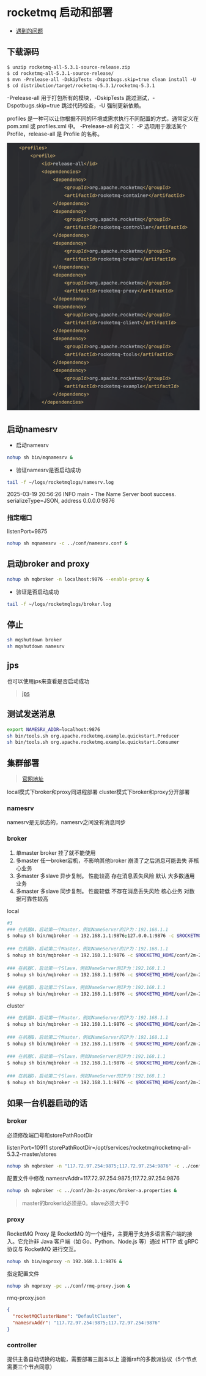 # rocketmq 启动和部署 

- [遇到的问题](./problems.md)

## 下载源码
```shell
$ unzip rocketmq-all-5.3.1-source-release.zip
$ cd rocketmq-all-5.3.1-source-release/
$ mvn -Prelease-all -DskipTests -Dspotbugs.skip=true clean install -U
$ cd distribution/target/rocketmq-5.3.1/rocketmq-5.3.1
```

-Prelease-all 用于打包所有的模块，-DskipTests 跳过测试，-Dspotbugs.skip=true 跳过代码检查，-U 强制更新依赖。

profiles 是一种可以让你根据不同的环境或需求执行不同配置的方式，通常定义在 pom.xml 或 profiles.xml 中。
-Prelease-all 的含义： -P 选项用于激活某个 Profile，release-all 是 Profile 的名称。

![img.png](assets/profile.png)

## 启动namesrv
- 启动namesrv 
```bash  
nohup sh bin/mqnamesrv &
```
- 验证namesrv是否启动成功 
```bash 
tail -f ~/logs/rocketmqlogs/namesrv.log
 ```
2025-03-19 20:56:26 INFO main - The Name Server boot success. serializeType=JSON, address 0.0.0.0:9876

### 指定端口 

listenPort=9875
```bash
nohup sh mqnamesrv -c ../conf/namesrv.conf &
```

## 启动broker and proxy 
```bash
nohup sh mqbroker -n localhost:9876 --enable-proxy &
```
- 验证是否启动成功
```bash 
tail -f ~/logs/rocketmqlogs/broker.log
```
## 停止
```bash
sh mqshutdown broker
sh mqshutdown namesrv
```

## jps 

也可以使用jps来查看是否启动成功
> [jps](/java/basic/jdk/jps.md)

## 测试发送消息
```bash
export NAMESRV_ADDR=localhost:9876
sh bin/tools.sh org.apache.rocketmq.example.quickstart.Producer
sh bin/tools.sh org.apache.rocketmq.example.quickstart.Consumer
```


## 集群部署

> [官网地址](https://rocketmq.apache.org/zh/docs/deploymentOperations/01deploy)

local模式下broker和proxy同进程部署
cluster模式下broker和proxy分开部署

### namesrv

namesrv是无状态的，namesrv之间没有消息同步

### broker

1. 单master    broker 挂了就不能使用
2. 多master    任一broker宕机，不影响其他broker        崩溃了之后消息可能丢失   非核心业务 
3. 多master 多slave 异步复制。    性能较高  存在消息丢失风险                   默认   大多数通用业务
4. 多master 多slave 同步复制。    性能较低  不存在消息丢失风险                 核心业务 对数据可靠性较高

local 
```bash 
#3
### 在机器A，启动第一个Master，例如NameServer的IP为：192.168.1.1
$ nohup sh bin/mqbroker -n 192.168.1.1:9876;127.0.0.1:9876 -c $ROCKETMQ_HOME/conf/2m-2s-async/broker-a.properties --enable-proxy &
 
### 在机器B，启动第二个Master，例如NameServer的IP为：192.168.1.1
$ nohup sh bin/mqbroker -n 192.168.1.1:9876 -c $ROCKETMQ_HOME/conf/2m-2s-async/broker-b.properties --enable-proxy &
 
### 在机器C，启动第一个Slave，例如NameServer的IP为：192.168.1.1
$ nohup sh bin/mqbroker -n 192.168.1.1:9876 -c $ROCKETMQ_HOME/conf/2m-2s-async/broker-a-s.properties --enable-proxy &
 
### 在机器D，启动第二个Slave，例如NameServer的IP为：192.168.1.1
$ nohup sh bin/mqbroker -n 192.168.1.1:9876 -c $ROCKETMQ_HOME/conf/2m-2s-async/broker-b-s.properties --enable-proxy &
```
cluster 
```bash
### 在机器A，启动第一个Master，例如NameServer的IP为：192.168.1.1
$ nohup sh bin/mqbroker -n 192.168.1.1:9876 -c $ROCKETMQ_HOME/conf/2m-2s-async/broker-a.properties &
 
### 在机器B，启动第二个Master，例如NameServer的IP为：192.168.1.1
$ nohup sh bin/mqbroker -n 192.168.1.1:9876 -c $ROCKETMQ_HOME/conf/2m-2s-async/broker-b.properties &
 
### 在机器C，启动第一个Slave，例如NameServer的IP为：192.168.1.1
$ nohup sh bin/mqbroker -n 192.168.1.1:9876 -c $ROCKETMQ_HOME/conf/2m-2s-async/broker-a-s.properties &
 
### 在机器D，启动第二个Slave，例如NameServer的IP为：192.168.1.1
$ nohup sh bin/mqbroker -n 192.168.1.1:9876 -c $ROCKETMQ_HOME/conf/2m-2s-async/broker-b-s.properties &
```
## 如果一台机器启动的话

### broker
必须修改端口号和storePathRootDir

listenPort=10911
storePathRootDir=/opt/services/rocketmq/rocketmq-all-5.3.2-master/stores

```bash
nohup sh mqbroker -n "117.72.97.254:9875;117.72.97.254:9876" -c ../conf/2m-2s-async/broker-a.properties &
```
配置文件中修改
namesrvAddr=117.72.97.254:9875;117.72.97.254:9876
```bash
nohup sh mqbroker -c ../conf/2m-2s-async/broker-a.properties &
```
> master的brokerId必须是0。slave必须大于0 


### proxy
RocketMQ Proxy 是 RocketMQ 的一个组件，主要用于支持多语言客户端的接入。它允许非 Java 客户端（如 Go、Python、Node.js 等）通过 HTTP 或 gRPC 协议与 RocketMQ 进行交互。
```bash
nohup sh bin/mqproxy -n 192.168.1.1:9876 &
```
指定配置文件
```bash
nohup sh mqproxy -pc ../conf/rmq-proxy.json &
```
rmq-proxy.json
```json
{
  "rocketMQClusterName": "DefaultCluster",
  "namesrvAddr": "117.72.97.254:9875;117.72.97.254:9876"
}
```

### controller

[//]: # (todo 后面在实现)
提供主备自动切换的功能，需要部署三副本以上 遵循raft的多数派协议（5个节点需要三个节点同意）


